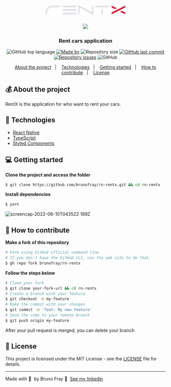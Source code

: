 <h1 align="center">
  <img src="/src/assets/logo.svg" alt="RentX" width="250px">
</h1>


<h3 align="center">
  <a href="https://www.figma.com/file/71uNM9bdm0IKUeS6ku52MV/RentX-Ignite"><img  src="https://img.shields.io/badge/Figma-F24E1E?style=for-the-badge&logo=figma&logoColor=white"/></a>
</h3>

<h3 align="center">
  Rent cars application
</h3>

<p align="center">
  <img alt="GitHub top language" src="https://img.shields.io/github/languages/top/brunofray/rn-rentx?color=%235636D3">
  <a href="https://www.linkedin.com/in/brunofray/"><img alt="Made by" src="https://img.shields.io/badge/made%20by-Bruno%20Fray-%235636D3"></a>
  <img alt="Repository size" src="https://img.shields.io/github/repo-size/brunofray/rn-rentx?color=%235636D3">
  <a href="https://github.com/brunofray/rn-rentx/commits/master"><img alt="GitHub last commit" src="https://img.shields.io/github/last-commit/brunofray/rn-rentx?color=%235636D3"></a>
  <a href="https://github.com/brunofray/rn-rentx/issues"><img alt="Repository issues" src="https://img.shields.io/github/issues/brunofray/rn-rentx?color=%235636D3"></a>
  <img alt="GitHub" src="https://img.shields.io/github/license/brunofray/rn-rentx?color=%235636D3">
</p>

<p align="center">
  <a href="#-about-the-project">About the project</a>&nbsp;&nbsp;&nbsp;|&nbsp;&nbsp;&nbsp;
  <a href="#-technologies">Technologies</a>&nbsp;&nbsp;&nbsp;|&nbsp;&nbsp;&nbsp;
  <a href="#-getting-started">Getting started</a>&nbsp;&nbsp;&nbsp;|&nbsp;&nbsp;&nbsp;
  <a href="#-how-to-contribute">How to contribute</a>&nbsp;&nbsp;&nbsp;|&nbsp;&nbsp;&nbsp;
  <a href="#-license">License</a>
</p>

## 💰 About the project

RentX is the application for who want to rent your cars.
  
## 🚀 Technologies

- [React Native](https://reactnative.dev/)
- [TypeScript](https://www.typescriptlang.org/)
- [Styled Components](https://styled-components.com/)

## 💻 Getting started

**Clone the project and access the folder**

```bash
$ git clone https://github.com/brunofray/rn-rentx.git && cd rn-rentx
```

**Install dependencies**

```bash
$ yarn
```

![screencap-2022-06-10T043522 189Z](https://user-images.githubusercontent.com/26939700/172991783-dfd5edee-b56a-4238-8ab5-8dcb42688348.gif)


## 🤔 How to contribute

**Make a fork of this repository**

```bash
# Fork using GitHub official command line
# If you don't have the GitHub CLI, use the web site to do that.
$ gh repo fork brunofray/rn-rentx
```

**Follow the steps below**

```bash
# Clone your fork
$ git clone your-fork-url && cd rn-rentx
# Create a branch with your feature
$ git checkout -b my-feature
# Make the commit with your changes
$ git commit -m 'feat: My new feature'
# Send the code to your remote branch
$ git push origin my-feature
```

After your pull request is merged, you can delete your branch

## 📝 License

This project is licensed under the MIT License - see the [LICENSE](LICENSE) file for details.

---

Made with 💜 &nbsp;by Bruno Fray 👋 &nbsp;[See my linkedin](https://www.linkedin.com/in/brunofray/)
